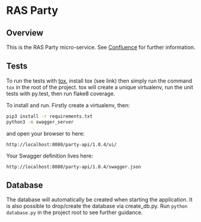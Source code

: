 # RAS Party

## Overview
This is the RAS Party micro-service. See [Confluence] for further information.


## Tests
To run the tests with [tox], install tox (see link) then simply run the command `tox` in the root of the project.
tox will create a unique virtualenv, run the unit tests with py.test, then run flake8 coverage.

To install and run. Firstly create a virtualenv, then:
``` bash
pip3 install -r requirements.txt
python3 -m swagger_server
```

and open your browser to here:

```
http://localhost:8080/party-api/1.0.4/ui/
```

Your Swagger definition lives here:

```
http://localhost:8080/party-api/1.0.4/swagger.json
```

## Database

The database will automatically be created when starting the application. It is also possible to drop/create the
database via create_db.py. Run `python database.py` in the project root to see further guidance.


[Confluence]: https://digitaleq.atlassian.net/wiki/display/RASB/Party
[tox]: https://tox.readthedocs.io/en/latest/
